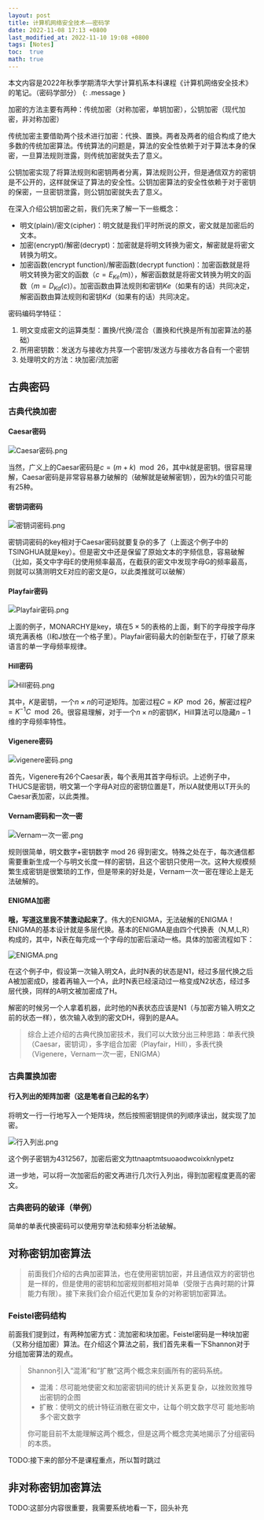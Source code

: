```yaml
---
layout: post
title: 计算机网络安全技术——密码学
date: 2022-11-08 17:13 +0800
last_modified_at: 2022-11-10 19:08 +0800
tags: [Notes]
toc:  true
math: true
---
```


本文内容是2022年秋季学期清华大学计算机系本科课程《计算机网络安全技术》的笔记。（密码学部分）
{: .message }


加密的方法主要有两种：传统加密（对称加密，单钥加密），公钥加密（现代加密，非对称加密）

传统加密主要借助两个技术进行加密：代换、置换。两者及两者的组合构成了绝大多数的传统加密算法。传统算法的问题是，算法的安全性依赖于对于算法本身的保密，一旦算法规则泄露，则传统加密就失去了意义。

公钥加密实现了将算法规则和密钥两者分离，算法规则公开，但是通信双方的密钥是不公开的，这样就保证了算法的安全性。公钥加密算法的安全性依赖于对于密钥的保密，一旦密钥泄露，则公钥加密就失去了意义。

在深入介绍公钥加密之前，我们先来了解一下一些概念：

- 明文(plain)/密文(cipher)：明文就是我们平时所说的原文，密文就是加密后的文本。
- 加密(encrypt)/解密(decrypt)：加密就是将明文转换为密文，解密就是将密文转换为明文。
- 加密函数(encrypt function)/解密函数(decrypt function)：加密函数就是将明文转换为密文的函数（$c=E_{Ke}$(m)），解密函数就是将密文转换为明文的函数（$m=D_{Kd}(c)$）。加密函数由算法规则和密钥$Ke$（如果有的话）共同决定，解密函数由算法规则和密钥$Kd$（如果有的话）共同决定。

密码编码学特征：

1. 明文变成密文的运算类型：置换/代换/混合（置换和代换是所有加密算法的基础）
2. 所用密钥数：发送方与接收方共享一个密钥/发送方与接收方各自有一个密钥
3. 处理明文的方法：块加密/流加密

## 古典密码

### 古典代换加密

#### Caesar密码 

![Caesar密码.png](https://s2.loli.net/2022/11/08/pZ1WJiwjaDd7Ugf.png)

当然，广义上的Caesar密码是$c=(m+k) \mod 26$，其中$k$就是密钥。很容易理解，Caesar密码是非常容易暴力破解的（破解就是破解密钥），因为$k$的值只可能有25种。

#### 密钥词密码

![密钥词密码.png](https://s2.loli.net/2022/11/08/U1l9kXphoZOg3Qa.png)

密钥词密码的key相对于Caesar密码就要复杂的多了（上面这个例子中的TSINGHUA就是key）。但是密文中还是保留了原始文本的字频信息，容易破解（比如，英文中字母E的使用频率最高，在截获的密文中发现字母G的频率最高，则就可以猜测明文E对应的密文是G，以此类推就可以破解）

#### Playfair密码

![Playfair密码.png](https://s2.loli.net/2022/11/08/q7cdOMr9oSQVGwX.png)

上面的例子，MONARCHY是key，填在$5\times 5$的表格的上面，剩下的字母按字母序填充满表格（I和J放在一个格子里）。Playfair密码最大的创新型在于，打破了原来语言的单一字母频率规律。

#### Hill密码

![Hill密码.png](https://s2.loli.net/2022/11/08/QCBRGiqbo8S2Xrg.png)

其中，$K$是密钥，一个$n\times n$的可逆矩阵。加密过程$C=KP \mod 26$，解密过程$P=K^{-1}C \mod 26$。很容易理解，对于一个$n\times n$的密钥$K$，Hill算法可以隐藏$n-1$维的字母频率特性。

#### Vigenere密码

![vigenere密码.png](https://s2.loli.net/2022/11/08/RPUtg4dFzrDlIvq.png)

首先，Vigenere有26个Caesar表，每个表用其首字母标识。上述例子中，THUCS是密钥，明文第一个字母A对应的密钥位置是T，所以A就使用以T开头的Caesar表加密，以此类推。

#### Vernam密码和一次一密

![Vernam一次一密.png](https://s2.loli.net/2022/11/08/qSzPNLYtOpFcjxM.png)

规则很简单，明文数字+密钥数字 mod 26 得到密文。特殊之处在于，每次通信都需要重新生成一个与明文长度一样的密钥，且这个密钥只使用一次。这种大规模频繁生成密钥是很繁琐的工作，但是带来的好处是，Vernam一次一密在理论上是无法破解的。

#### ENIGMA加密

**哦，写道这里我不禁激动起来了**。伟大的ENIGMA，无法破解的ENIGMA！ENIGMA的基本设计就是多层代换。基本的ENIGMA是由四个代换表（N,M,L,R）构成的，其中，N表在每完成一个字母的加密后滚动一格。具体的加密流程如下：

![ENIGMA.png](https://s2.loli.net/2022/11/08/A9tHnJyQf6gMcFC.png)

在这个例子中，假设第一次输入明文A，此时N表的状态是N1，经过多层代换之后A被加密成D，接着再输入一个A，此时N表已经滚动过一格变成N2状态，经过多层代换，同样的A明文被加密成了H。

解密的时候另一个人拿着机器，此时他的N表状态应该是N1（与加密方输入明文之前的状态一样），依次输入收到的密文DH，得到的是AA。

> 综合上述介绍的古典代换加密技术，我们可以大致分出三种思路：单表代换（Caesar，密钥词），多字组合加密（Playfair，Hill），多表代换（Vigenere，Vernam一次一密，ENIGMA）

### 古典置换加密

#### 行入列出的矩阵加密（这是笔者自己起的名字）

将明文一行一行地写入一个矩阵块，然后按照密钥提供的列顺序读出，就实现了加密。

![行入列出.png](https://s2.loli.net/2022/11/08/CP8aNw3URD9jHGp.png)

这个例子密钥为4312567，加密后密文为ttnaaptmtsuoaodwcoixknlypetz

进一步地，可以将一次加密后的密文再进行几次行入列出，得到加密程度更高的密文。

### 古典密码的破译（举例）

简单的单表代换密码可以使用穷举法和频率分析法破解。

## 对称密钥加密算法

> 前面我们介绍的古典加密算法，也在使用密钥加密，并且通信双方的密钥也是一样的，但是使用的密钥和加密规则都相对简单（受限于古典时期的计算能力有限）。接下来我们会介绍近代更加复杂的对称密钥加密算法。

### Feistel密码结构

前面我们提到过，有两种加密方式：流加密和块加密。Feistel密码是一种块加密（又称分组加密）算法。在介绍这个算法之前，我们首先来看一下Shannon对于分组加密算法的观点。

> Shannon引入“混淆”和“扩散”这两个概念来刻画所有的密码系统。
> - 混淆：尽可能地使密文和加密密钥间的统计关系更复杂，以挫败败推导出密钥的企图
> - 扩散：使明文的统计特征消散在密文中，让每个明文数字尽可
能地影响多个密文数字
>
>你可能目前不太能理解这两个概念，但是这两个概念完美地揭示了分组密码的本质。

TODO:接下来的部分不是课程重点，所以暂时跳过

## 非对称密钥加密算法

TODO:这部分内容很重要，我需要系统地看一下，回头补充